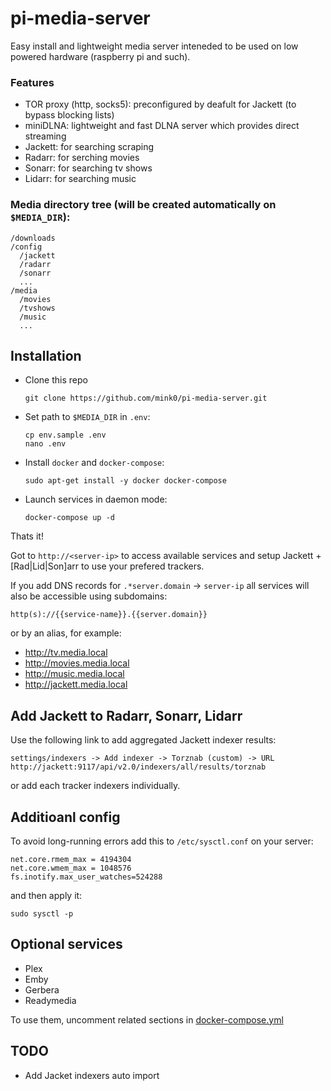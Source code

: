 # pi-media-server

Easy install and lightweight media server inteneded to be used on low powered hardware (raspberry pi and such).

### Features

- TOR proxy (http, socks5): preconfigured by deafult for Jackett (to bypass blocking lists)
- miniDLNA: lightweight and fast DLNA server which provides direct streaming
- Jackett: for searching scraping
- Radarr: for serching movies
- Sonarr: for searching tv shows
- Lidarr: for searching music

### Media directory tree (will be created automatically on `$MEDIA_DIR`):

    /downloads
    /config
      /jackett
      /radarr
      /sonarr
      ...
    /media
      /movies
      /tvshows
      /music
      ...

## Installation

- Clone this repo

      git clone https://github.com/mink0/pi-media-server.git 

- Set path to `$MEDIA_DIR` in `.env`:

      cp env.sample .env
      nano .env

- Install `docker` and `docker-compose`:

      sudo apt-get install -y docker docker-compose

- Launch services in daemon mode:

      docker-compose up -d

Thats it! 

Got to `http://<server-ip>` to access available services and setup Jackett + [Rad|Lid|Son]arr to use your prefered trackers.

If you add DNS records for `.*server.domain` -> `server-ip` all services will also be accessible using subdomains:
  
    http(s)://{{service-name}}.{{server.domain}} 

or by an alias, for example:

- http://tv.media.local
- http://movies.media.local
- http://music.media.local
- http://jackett.media.local

## Add Jackett to Radarr, Sonarr, Lidarr

Use the following link to add aggregated Jackett indexer results:
    
    settings/indexers -> Add indexer -> Torznab (custom) -> URL
    http://jackett:9117/api/v2.0/indexers/all/results/torznab

or add each tracker indexers individually.

## Additioanl config

To avoid long-running errors add this to `/etc/sysctl.conf` on your server:

```
net.core.rmem_max = 4194304
net.core.wmem_max = 1048576
fs.inotify.max_user_watches=524288
```

and then apply it:

    sudo sysctl -p

## Optional services

- Plex
- Emby
- Gerbera
- Readymedia

To use them, uncomment related sections in [docker-compose.yml](./docker-compose.yml)

## TODO

- Add Jacket indexers auto import

